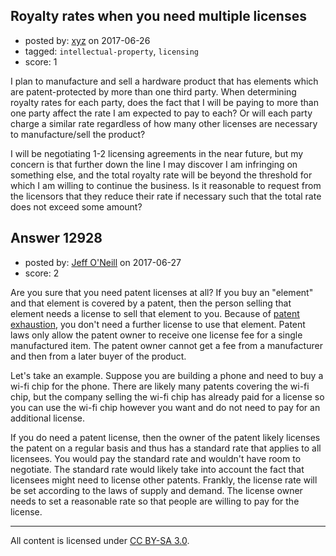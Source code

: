 ## Royalty rates when you need multiple licenses

- posted by: [xyz](https://stackexchange.com/users/1705326/xyz) on 2017-06-26
- tagged: `intellectual-property`, `licensing`
- score: 1

I plan to manufacture and sell a hardware product that has elements which are patent-protected by more than one third party.  When determining royalty rates for each party, does the fact that I will be paying to more than one party affect the rate I am expected to pay to each?  Or will each party charge a similar rate regardless of how many other licenses are necessary to manufacture/sell the product?

I will be negotiating 1-2 licensing agreements in the near future, but my concern is that further down the line I may discover I am infringing on something else, and the total royalty rate will be beyond the threshold for which I am willing to continue the business.  Is it reasonable to request from the licensors that they reduce their rate if necessary such that the total rate does not exceed some amount?


## Answer 12928

- posted by: [Jeff O'Neill](https://stackexchange.com/users/46273/jeff-o-neill) on 2017-06-27
- score: 2

<p>Are you sure that you need patent licenses at all? If you buy an "element" and that element is covered by a patent, then the person selling that element needs a license to sell that element to you.  Because of <a href="https://en.wikipedia.org/wiki/Exhaustion_doctrine_under_U.S._law" rel="nofollow noreferrer">patent exhaustion</a>, you don't need a further license to use that element.  Patent laws only allow the patent owner to receive one license fee for a single manufactured item.  The patent owner cannot get a fee from a manufacturer and then from a later buyer of the product.</p>

<p>Let's take an example.  Suppose you are building a phone and need to buy a wi-fi chip for the phone.  There are likely many patents covering the wi-fi chip, but the company selling the wi-fi chip has already paid for a license so you can use the wi-fi chip however you want and do not need to pay for an additional license.</p>

<p>If you do need a patent license, then the owner of the patent likely licenses the patent on a regular basis and thus has a standard rate that applies to all licensees.  You would pay the standard rate and wouldn't have room to negotiate.  The standard rate would likely take into account the fact that licensees might need to license other patents.  Frankly, the license rate will be set according to the laws of supply and demand.  The license owner needs to set a reasonable rate so that people are willing to pay for the license.</p>




---

All content is licensed under [CC BY-SA 3.0](https://creativecommons.org/licenses/by-sa/3.0/).
